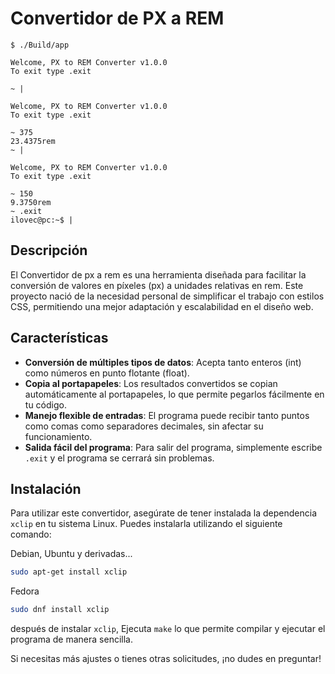 # Convertidor de PX a REM

```
$ ./Build/app
```

```
Welcome, PX to REM Converter v1.0.0
To exit type .exit

~ |
```

```
Welcome, PX to REM Converter v1.0.0
To exit type .exit

~ 375
23.4375rem
~ |
```

```
Welcome, PX to REM Converter v1.0.0
To exit type .exit

~ 150
9.3750rem 
~ .exit
ilovec@pc:~$ |
```

## Descripción

El Convertidor de px a rem es una herramienta diseñada para facilitar la conversión de valores en píxeles (px) a unidades relativas en rem. Este proyecto nació de la necesidad personal de simplificar el trabajo con estilos CSS, permitiendo una mejor adaptación y escalabilidad en el diseño web.

## Características

- **Conversión de múltiples tipos de datos**: Acepta tanto enteros (int) como números en punto flotante (float).
- **Copia al portapapeles**: Los resultados convertidos se copian automáticamente al portapapeles, lo que permite pegarlos fácilmente en tu código.
- **Manejo flexible de entradas**: El programa puede recibir tanto puntos como comas como separadores decimales, sin afectar su funcionamiento.
- **Salida fácil del programa**: Para salir del programa, simplemente escribe `.exit` y el programa se cerrará sin problemas.

## Instalación

Para utilizar este convertidor, asegúrate de tener instalada la dependencia `xclip` en tu sistema Linux. Puedes instalarla utilizando el siguiente comando:

Debian, Ubuntu y derivadas...
```bash
sudo apt-get install xclip
```

Fedora
```bash
sudo dnf install xclip
```

después de instalar `xclip`, Ejecuta `make` lo que permite compilar y ejecutar el programa de manera sencilla.

Si necesitas más ajustes o tienes otras solicitudes, ¡no dudes en preguntar!